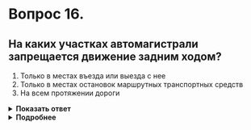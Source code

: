 # Вопрос 16.

## На каких участках автомагистрали запрещается движение задним ходом?

1. Только в местах въезда или выезда с нее
2. Только в местах остановок маршрутных транспортных средств
3. На всем протяжении дороги

<details>
<summary><b>Показать ответ</b></summary>
Правильный ответ: 3
</details>
<details>
<summary><b>Подробнее</b></summary>
Движение задним ходом на автомагистрали запрещено на всем протяжении дороги.
(Пункт 16.1 ПДД)
</details>